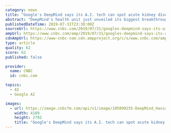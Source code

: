 ```yaml
---
category: news
title: "Google's DeepMind says its A.I. tech can spot acute kidney disease 48 hours before doctors spot it"
abstract: "DeepMind's health unit just unveiled its biggest breakthrough in health care. DeepMind is part of Alphabet and its health division is soon transitioning to Google Health under new leader David Feinberg. The company has been working with the U.S. Department ..."
publishedDateTime: 2019-07-31T23:38:00Z
sourceUrl: https://www.cnbc.com/2019/07/31/googles-deepmind-says-its-ai-sees-acute-kidney-disease-48-hours-early.html
ampUrl: https://www.cnbc.com/amp/2019/07/31/googles-deepmind-says-its-ai-sees-acute-kidney-disease-48-hours-early.html
cdnAmpUrl: https://www-cnbc-com.cdn.ampproject.org/c/s/www.cnbc.com/amp/2019/07/31/googles-deepmind-says-its-ai-sees-acute-kidney-disease-48-hours-early.html
type: article
quality: 62
score: 62
published: false

provider:
  name: CNBC
  id: cnbc.com

topics:
  - AI
  - Google AI

images:
  - url: https://image.cnbcfm.com/api/v1/image/105099255-DeepMind_Hassabis_WechatIMG253.jpg?v=1529477891
    width: 4189
    height: 2792
    title: "Google's DeepMind says its A.I. tech can spot acute kidney disease 48 hours before doctors spot it"
---
```

